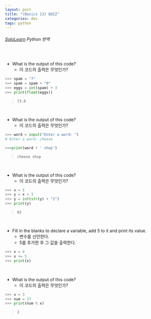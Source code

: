 ```yaml
---
layout: post
title: "(Basics 13) QUIZ"
categories: dev
tags: python
---
```


###### [SoloLearn](https://www.sololearn.com) Python 번역

<br>

- What is the output of this code?
  - 이 코드의 출력은 무엇인가?

```python
>>> spam = "7"
>>> spam = spam + "0"
>>> eggs = int(spam) + 3
>>> print(float(eggs))
```

> `73.0`

<br>

- What is the output of this code?
  - 이 코드의 출력은 무엇인가?

```python
>>> word = input("Enter a word: ")
# Enter a word: cheese

>>>print(word + ' shop')
```

> `cheese shop`

<br>

- What is the output of this code?
  - 이 코드의 출력은 무엇인가?

```python
>>> x = 5
>>> y = x + 3
>>> y = int(str(y) + "2")
>>> print(y)
```

> `82`

<br>

- Fill in the blanks to declare a variable, add 5 to it and print its value.
  - 변수를 선언한다.
  - 5를 추가한 후 그 값을 출력한다.

```python
>>> x = 4
>>> x += 5
>>> print(x)
```

<br>

- What is the output of this code?
  - 이 코드의 출력은 무엇인가?

```python
>>> x = 3
>>> num = 17
>>> print(num % x)
```

> `2`

<br>

<br>